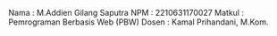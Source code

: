   Nama : M.Addien Gilang Saputra
  NPM : 2210631170027
  Matkul : Pemrograman Berbasis Web (PBW)
  Dosen : Kamal Prihandani, M.Kom.
